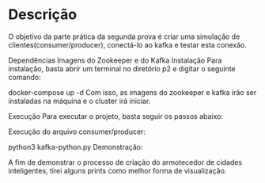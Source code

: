 # Descrição
O objetivo da parte prática da segunda prova é criar uma simulação de clientes(consumer/producer), conectá-lo ao kafka e testar esta conexão.


Dependências
Imagens do Zookeeper e do Kafka
Instalação
Para instalação, basta abrir um terminal no diretório p2 e digitar o seguinte comando:

docker-compose up -d
Com isso, as imagens do zookeeper e kafka irão ser instaladas na máquina e o cluster irá iniciar.

Execução
Para executar o projeto, basta seguir os passos abaixo:

Execução do arquivo consumer/producer:

python3 kafka-python.py
Demonstração:

A fim de demonstrar o processo de criação do armotecedor de cidades inteligentes, tirei alguns prints como melhor forma de visualização.
